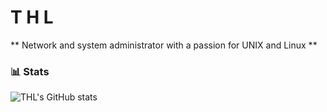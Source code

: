 # T H L

** Network and system administrator with a passion for UNIX and Linux **

### 📊 Stats

![THL's GitHub stats](https://github-readme-stats.vercel.app/api?username=tl87&show_icons=true&theme=gruvbox)

<!-- ![GitHub Streak](https://streak-stats.demolab.com?user=tl87&theme=gruvbox&border_radius=4.5) -->
